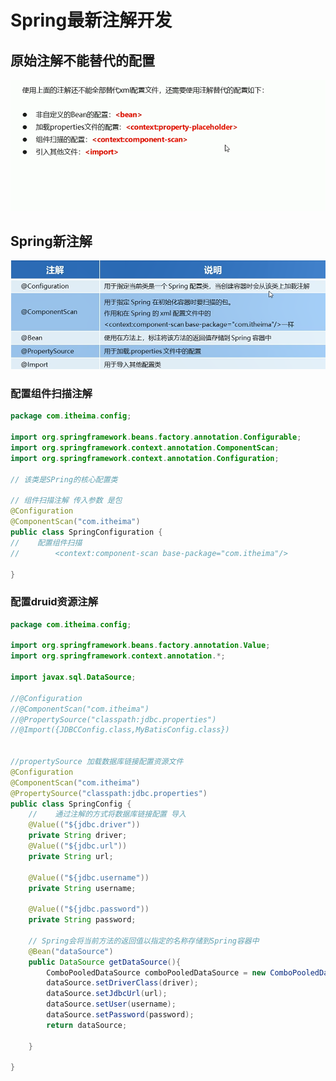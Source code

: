 # Spring最新注解开发


## 原始注解不能替代的配置

![图 1](../images/1cc8f286f14152eea2f94de03718c065aa8d6b03ee898bd4c4193f0e862ba6e6.png)  

## Spring新注解

![图 2](../images/9a9c4e16c7a58a985c6a111c08866c78109a3cc6a44ca058fa938a0e5b0ecb1a.png)  


### 配置组件扫描注解

```java
package com.itheima.config;

import org.springframework.beans.factory.annotation.Configurable;
import org.springframework.context.annotation.ComponentScan;
import org.springframework.context.annotation.Configuration;

// 该类是SPring的核心配置类

// 组件扫描注解 传入参数 是包
@Configuration
@ComponentScan("com.itheima")
public class SpringConfiguration {
//    配置组件扫描
//        <context:component-scan base-package="com.itheima"/>

}
```


### 配置druid资源注解

```java
package com.itheima.config;

import org.springframework.beans.factory.annotation.Value;
import org.springframework.context.annotation.*;

import javax.sql.DataSource;

//@Configuration
//@ComponentScan("com.itheima")
//@PropertySource("classpath:jdbc.properties")
//@Import({JDBCConfig.class,MyBatisConfig.class})


//propertySource 加载数据库链接配置资源文件
@Configuration
@ComponentScan("com.itheima")
@PropertySource("classpath:jdbc.properties")
public class SpringConfig {
    //    通过注解的方式将数据库链接配置 导入
    @Value(("${jdbc.driver"))
    private String driver;
    @Value(("${jdbc.url"))
    private String url;

    @Value(("${jdbc.username"))
    private String username;

    @Value(("${jdbc.password"))
    private String password;

    // Spring会将当前方法的返回值以指定的名称存储到Spring容器中
    @Bean("dataSource")
    public DataSource getDataSource(){
        ComboPooledDataSource comboPooledDataSource = new ComboPooledDataSource();
        dataSource.setDriverClass(driver);
        dataSource.setJdbcUrl(url);
        dataSource.setUser(username);
        dataSource.setPassword(password);
        return dataSource;

    }

}


```




